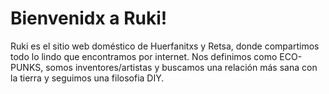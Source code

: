 # Bienvenidx a Ruki!

Ruki es el sitio web doméstico de Huerfanitxs y Retsa, donde compartimos todo lo lindo que encontramos por internet.
Nos definimos como ECO-PUNKS, somos inventores/artistas y buscamos una relación más sana con la tierra y seguimos una filosofia DIY.
